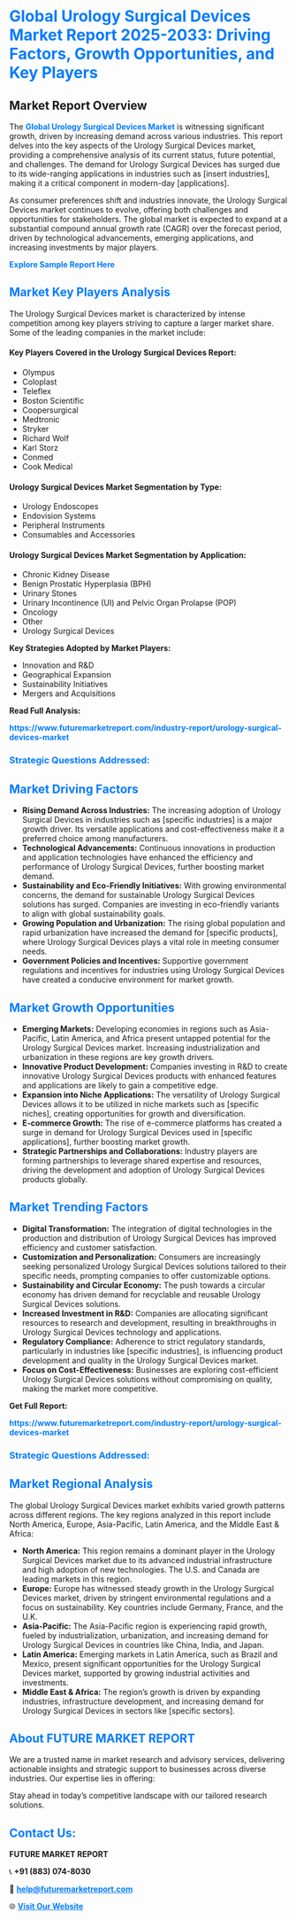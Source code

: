 <h1 style="color: #007BFF;">Global Urology Surgical Devices Market Report 2025-2033: Driving Factors, Growth Opportunities, and Key Players</h1>

<section id="overview">
<h2>Market Report Overview</h2>
<p>The <a href="https://www.futuremarketreport.com/industry-report/urology-surgical-devices-market" style="color: #007BFF; text-decoration: none;"><strong>Global Urology Surgical Devices Market</strong></a> is witnessing significant growth, driven by increasing demand across various industries. This report delves into the key aspects of the Urology Surgical Devices market, providing a comprehensive analysis of its current status, future potential, and challenges. The demand for Urology Surgical Devices has surged due to its wide-ranging applications in industries such as [insert industries], making it a critical component in modern-day [applications].</p>
<p>As consumer preferences shift and industries innovate, the Urology Surgical Devices market continues to evolve, offering both challenges and opportunities for stakeholders. The global market is expected to expand at a substantial compound annual growth rate (CAGR) over the forecast period, driven by technological advancements, emerging applications, and increasing investments by major players.</p>
</section>

<section id="overview">
<p><a href="https://www.futuremarketreport.com/request-sample/reportId=122604" style="color: #007BFF; text-decoration: none;"><strong>Explore Sample Report Here</strong></a></p>
</section>

<section id="key-players">
<h2 style="color: #007BFF;">Market Key Players Analysis</h2>
<p>The Urology Surgical Devices market is characterized by intense competition among key players striving to capture a larger market share. Some of the leading companies in the market include:</p>
<h4>Key Players Covered in the Urology Surgical Devices Report:</h4>
<ul><li>Olympus</li><li>Coloplast</li><li>Teleflex</li><li>Boston Scientific</li><li>Coopersurgical</li><li>Medtronic</li><li>Stryker</li><li>Richard Wolf</li><li>Karl Storz</li><li>Conmed</li><li>Cook Medical</li></ul>
<h4>Urology Surgical Devices Market Segmentation by Type:</h4>
<ul><li>Urology Endoscopes</li><li>Endovision Systems</li><li>Peripheral Instruments</li><li>Consumables and Accessories</li></ul>

<h4>Urology Surgical Devices Market Segmentation by Application:</h4>
<ul><li>Chronic Kidney Disease</li><li>Benign Prostatic Hyperplasia (BPH)</li><li>Urinary Stones</li><li>Urinary Incontinence (UI) and Pelvic Organ Prolapse (POP)</li><li>Oncology</li><li>Other</li><li>Urology Surgical Devices</li></ul>
<p><strong>Key Strategies Adopted by Market Players:</strong></p>
<ul>
<li>Innovation and R&D</li>
<li>Geographical Expansion</li>
<li>Sustainability Initiatives</li>
<li>Mergers and Acquisitions</li>
</ul>
</section>

<section>
<p><strong>Read Full Analysis: </strong></p><a href="https://www.futuremarketreport.com/industry-report/urology-surgical-devices-market" style="color: #007BFF; text-decoration: none;"><strong>https://www.futuremarketreport.com/industry-report/urology-surgical-devices-market</strong></a>
<h3 style="color: #007BFF;">Strategic Questions Addressed:</h3>
</section>

<section id="driving-factors">
<h2 style="color: #007BFF;">Market Driving Factors</h2>
<ul>
<li><strong>Rising Demand Across Industries:</strong> The increasing adoption of Urology Surgical Devices in industries such as [specific industries] is a major growth driver. Its versatile applications and cost-effectiveness make it a preferred choice among manufacturers.</li>
<li><strong>Technological Advancements:</strong> Continuous innovations in production and application technologies have enhanced the efficiency and performance of Urology Surgical Devices, further boosting market demand.</li>
<li><strong>Sustainability and Eco-Friendly Initiatives:</strong> With growing environmental concerns, the demand for sustainable Urology Surgical Devices solutions has surged. Companies are investing in eco-friendly variants to align with global sustainability goals.</li>
<li><strong>Growing Population and Urbanization:</strong> The rising global population and rapid urbanization have increased the demand for [specific products], where Urology Surgical Devices plays a vital role in meeting consumer needs.</li>
<li><strong>Government Policies and Incentives:</strong> Supportive government regulations and incentives for industries using Urology Surgical Devices have created a conducive environment for market growth.</li>
</ul>
</section>

<section id="growth-opportunities">
<h2 style="color: #007BFF;">Market Growth Opportunities</h2>
<ul>
<li><strong>Emerging Markets:</strong> Developing economies in regions such as Asia-Pacific, Latin America, and Africa present untapped potential for the Urology Surgical Devices market. Increasing industrialization and urbanization in these regions are key growth drivers.</li>
<li><strong>Innovative Product Development:</strong> Companies investing in R&D to create innovative Urology Surgical Devices products with enhanced features and applications are likely to gain a competitive edge.</li>
<li><strong>Expansion into Niche Applications:</strong> The versatility of Urology Surgical Devices allows it to be utilized in niche markets such as [specific niches], creating opportunities for growth and diversification.</li>
<li><strong>E-commerce Growth:</strong> The rise of e-commerce platforms has created a surge in demand for Urology Surgical Devices used in [specific applications], further boosting market growth.</li>
<li><strong>Strategic Partnerships and Collaborations:</strong> Industry players are forming partnerships to leverage shared expertise and resources, driving the development and adoption of Urology Surgical Devices products globally.</li>
</ul>
</section>

<section id="trending-factors">
<h2 style="color: #007BFF;">Market Trending Factors</h2>
<ul>
<li><strong>Digital Transformation:</strong> The integration of digital technologies in the production and distribution of Urology Surgical Devices has improved efficiency and customer satisfaction.</li>
<li><strong>Customization and Personalization:</strong> Consumers are increasingly seeking personalized Urology Surgical Devices solutions tailored to their specific needs, prompting companies to offer customizable options.</li>
<li><strong>Sustainability and Circular Economy:</strong> The push towards a circular economy has driven demand for recyclable and reusable Urology Surgical Devices solutions.</li>
<li><strong>Increased Investment in R&D:</strong> Companies are allocating significant resources to research and development, resulting in breakthroughs in Urology Surgical Devices technology and applications.</li>
<li><strong>Regulatory Compliance:</strong> Adherence to strict regulatory standards, particularly in industries like [specific industries], is influencing product development and quality in the Urology Surgical Devices market.</li>
<li><strong>Focus on Cost-Effectiveness:</strong> Businesses are exploring cost-efficient Urology Surgical Devices solutions without compromising on quality, making the market more competitive.</li>
</ul>
</section>

<section>
<p><strong>Get Full Report: </strong></p><a href="https://www.futuremarketreport.com/industry-report/urology-surgical-devices-market" style="color: #007BFF; text-decoration: none;"><strong>https://www.futuremarketreport.com/industry-report/urology-surgical-devices-market</strong></a>
<h3 style="color: #007BFF;">Strategic Questions Addressed:</h3>
</section>


<section id="regional-analysis">
<h2 style="color: #007BFF;">Market Regional Analysis</h2>
<p>The global Urology Surgical Devices market exhibits varied growth patterns across different regions. The key regions analyzed in this report include North America, Europe, Asia-Pacific, Latin America, and the Middle East & Africa:</p>
<ul>
<li><strong>North America:</strong> This region remains a dominant player in the Urology Surgical Devices market due to its advanced industrial infrastructure and high adoption of new technologies. The U.S. and Canada are leading markets in this region.</li>
<li><strong>Europe:</strong> Europe has witnessed steady growth in the Urology Surgical Devices market, driven by stringent environmental regulations and a focus on sustainability. Key countries include Germany, France, and the U.K.</li>
<li><strong>Asia-Pacific:</strong> The Asia-Pacific region is experiencing rapid growth, fueled by industrialization, urbanization, and increasing demand for Urology Surgical Devices in countries like China, India, and Japan.</li>
<li><strong>Latin America:</strong> Emerging markets in Latin America, such as Brazil and Mexico, present significant opportunities for the Urology Surgical Devices market, supported by growing industrial activities and investments.</li>
<li><strong>Middle East & Africa:</strong> The region’s growth is driven by expanding industries, infrastructure development, and increasing demand for Urology Surgical Devices in sectors like [specific sectors].</li>
</ul>
</section>

<footer>
<h2 style="color: #007BFF;">About FUTURE MARKET REPORT</h2>
<p>We are a trusted name in market research and advisory services, delivering actionable insights and strategic support to businesses across diverse industries. Our expertise lies in offering:</p>

<p>Stay ahead in today’s competitive landscape with our tailored research solutions.</p>

<h2 style="color: #007BFF;">Contact Us:</h2>
<p><strong>FUTURE MARKET REPORT</strong></p>
<p>📞 <strong>+91 (883) 074-8030</strong></p>
<p>📧 <strong><a href="mailto:help@futuremarketreport.com" style="color: #007BFF;">help@futuremarketreport.com</a></strong></p>
<p>🌐 <strong><a href="https://www.futuremarketreport.com/" style="color: #007BFF;">Visit Our Website</a></strong></p>
</footer>